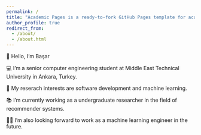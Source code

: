 ```yaml
---
permalink: /
title: "Academic Pages is a ready-to-fork GitHub Pages template for academic personal websites"
author_profile: true
redirect_from:
  - /about/
  - /about.html
---
```


👋 Hello, I’m Başar

💻 I’m a senior computer engineering student at Middle East Technical University in Ankara, Turkey.

🔬 My reserach interests are software development and machine learning.

📚 I’m currently working as a undergraduate researcher in the field of recommender systems.

👨‍💻 I’m also looking forward to work as a machine learning engineer in the future.
